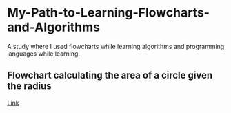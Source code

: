 # My-Path-to-Learning-Flowcharts-and-Algorithms
A study where I used flowcharts while learning algorithms and programming languages ​​while learning.

## Flowchart calculating the area of a circle given the radius
[Link](https://viewer.diagrams.net/?tags=%7B%7D&highlight=0000ff&edit=_blank&layers=1&nav=1&title=Untitled%20Diagram.drawio#R7Vpbd9o4EP41vOw56bFlLONHEih76W6bsLvZ9mWPsIWtjbCILAfor1%2FJlvGVBHpi057AA7ZGsmTNzPfNaGBg3ay2M47W4e%2FMx3QADH87sCYDAEZwJL%2BVYJcJgDPSkoATP5OZhWBOvmItNLQ0IT6OKwMFY1SQdVXosSjCnqjIEOdsUx22ZLS66hoFuCGYe4g2pffEF6HeF3AK%2Bc%2BYBGG%2BsgndrGeF8sF6J3GIfLYpiazpwLrhjInsbrW9wVQpL9fL%2FS%2B7e%2FrhAc5%2BvY0f0V%2FXv%2F35x99X2WTvT3lkvwWOI%2FHNU0fsX%2FEFePOZe3uLvjzeBfez7VVupVjscoVhX%2BpPNxkXIQtYhOi0kF5zlkQ%2BVtMaslWM%2BcDYWgpNKfwPC7HTzoASwaQoFCuqe%2BU2%2BO4f9fw7O29%2B1tOljcm20trp1pF60PqKWcI9%2FMzm9d4F4gEWz4zTDq8UU%2FIpreUZZissX1IO4JgiQZ6qjoe0%2Fwb7cfrRMedoVxqwZiQScWnmT0ogB2goDnM%2F1Ei8MoejisXlTTZn3iq9XCFKveIED9GLPiGa6I01PYZSiWblGZuQCDxfo1TtG0koVbsvCaU3jDKePmdh07exI%2BWx4OwBl3pc6FgInmzxJ8wF3j5rI91r2XVl2q6WbAqWMIdaFpYYQiu91bAlU5yuabNF05AKpTeWOkKhcviYKNa5VhsmkuuuECVBNLDGao0oxJyIYpC8C%2FT1FWdbIRLlM8rtZpNWF2qIa34jbSWqDsJxTL6iRTpAAV5RR5yxiOrW7zXxpDdgXnrjse5YEd9PKUqDSS5jXw%2FsSc33IhbhhttpYZXcOvM%2Ft%2BF%2FTtP%2F2twPdOZ%2BLcDuIRRsiShFAtn6XOop4oBqdBQGuqH3I%2FjbGtZsmUUi%2FVzNnK9A5aOXqVzmOGt1SxTApB3ngvE0wXqJ2hfIewhSb%2FiYCEqiHLI1yl8ul8Dz2ijfhwtod0v59oH4WaF8qwVzbmeY%2B7E4%2Fw6nhwM%2BAHK7EK2UD0SLWF2kudCPFA56onmnkbMNmz436pXm7TdK86Z1Lp4HPfN8vtNjiF6qF1GKKQs4WimkSOTL9RWcqn2fio6X0%2FwtzisBLTEAGsg1W9N%2BMHGgYWi6qkYN%2BekSp1Y9NlgtODWdFqA6XQEVnOdo%2Fh0AFZ4LqCbsGajwuwaquUAmBs%2FAsQFgw4DT8fsugQoPkmsZqKAFqHXbvl5EdRtWJNE6EVmmdDnzHj7z7rOcku3sPpMhAN8ox%2BZs2T%2FHGvWA2THHgrYjVs3mVYueVsRcLjE8cKJ13IXRKaAaZLgPYGcjw1y7JXVnR0MjbRjWO3MoLz9l5JhfLyRZ2LSeiZptAc7slSXthk0%2FJiKLcEWRYJqqHhh3yCdJXC4eXKy7t%2B7QrVnXys%2FjL9WgOrOu9VbPGeBchV%2B352MGOKHwe856wNHHjH2doDucHkxbyjiFvdYDmseMFhYeq2CbVnHLDGzsy7XZt3q%2FNCpfqPkwNRttgbdfaj4id%2F3WH9%2BXIw%2B3562LkT20e81b3WPT1s5%2Be7eaaes08i%2F4KEUxo240q2m0V%2FrBWjaLv1VlUbD4c5o1%2FR8%3D)
